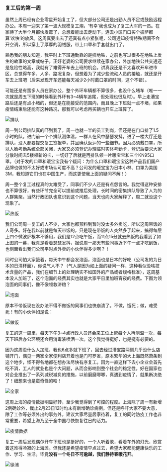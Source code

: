 ### 复工后的第一周

虽然上周已经有企业零星开始复工了，但大部分公司还是出勤人员不足或鼓励远程办公。本周一迎来了第一波大规模复工潮，‘有幸’我也成为了复工大军的一员。在家待了大半个月都快发霉了，总想着能出去走动下，连去小区门口买个披萨都算‘欢快’的放风。这周真要出去了还真有点小紧张呢，公司通知疫情特殊期间不会开空调，所以穿上了厚厚的羽绒服，带上口罩和手套就出门了。

熟悉我的朋友知道，我平时上下班通勤靠的是挤地铁，之前也写过很多在地铁上发生的故事的文章或帖子。正好老婆的公司要求继续在家办公，外加地铁公共交通还是危险性略高，我就有了难得开车去上班的机会。讲真我还是不太喜欢开车进市区，总觉得车多、人多、路况复杂，但想着为了减少些流动人员的接触，就还是开车去上班吧（后来发现开车还能每天减少2小时戴口罩的时间，这个不错）。

可能还是有蛮多人员在家办公，整个外环车辆都不算很多，也没什么堵车（唯一一次就是周五下班的时候看到外环有3~4辆车追尾，但处理也很及时）。早上走漕宝路后还是有点小堵的，但还是在能接受的范围内，而且晚上下班就一点不堵，如果疫情结束后还能有这种路况，那我可以考虑再买辆也开车上班算了。

![排队](../img/rework-first-4.jpg)

周一到公司排队真的吓到我了，周一也就一半的员工到岗，但还是在门口排了1.5小时的队。进门前一个个排队测体温，一群人在风中瑟瑟发抖，进了一楼大厅还是排队，没人都要提交复工签报单，并且确认返沪的一些细节。因为必须戴口罩，所以人脸考勤系统全部关闭，大家又必须登记办理临时实体考勤卡，登记后要求大家分散时间去5楼领新的卡，一切好了后就是再排队领一片暖宝宝和三个KN95口罩。（对于发的口罩和暖宝宝我有个疑问：为什么口罩和暖宝宝这种产品我们国产品牌也做的不太好或市场认可度不高？公司发的暖宝宝为日本小林、口罩为美国3M，我知道它们也在中国生产，而这更使我上面的疑问不解！）

周一整个复工过程真的太难受了，同事们不少人还是有点怨言的。我觉得这种安排也不算很好，有些环节完全可以提前或推后处理，长时间的密集排队导致了人为的人群集聚。当然行政团队也意识到这个问题，当天也向大家解释了，周二就没这个现象了。

![热饭](../img/rework-first-1.jpg)

我们公司周一复工的人不少，大家也都预料到暂时没太多外卖吃，所以这周带饭的人奇多。好在我以前就是每天带饭的，只是现在带饭的人突然多了起来，搞得每层上四个微波炉根本不够用，我们是12点吃午饭，而11点15分就去热饭的我看到了如上图的一幕，我真是看着瑟瑟发抖，据说周一那天有些同事近下午一点才吃到饭，也侧面看出我们公司平时点外卖的小伙伴得多少啊？！

同时公司怕大家饿着，每天中午都会发泡面，泡面也是日本的好吃（公司发的为日本的日清杯面），你说气人不？（气人是因为如上面的疑问一样，这种看似没啥技术含量的产品，我们在细节上的处理确实不如国外的产品或者规格标准），这周基本没人加班了，这个泡面的经费其实也就是大家平日里加班宵夜的经费。下图为领泡面的同事们，像不像领救济粮？

![泡面](../img/rework-first-3.jpg)

原本不带饭现在没办法不得不做饭的同事们也快崩溃了。不做，饿死；做，难受死！有的小伙伴如是说：

![做饭](../img/rework-first-6.jpg)

复工的这一周里，每天下午3~4点行政人员还会来工位上帮每个人再测温一次，每天下班后办公环境还会用消毒液喷洒一次。这个我觉得挺好，也是挺有必要的。

因为这周没什么人加班，我也6点多就下班了，回去经过漕宝路两侧几乎没什么店铺开门，偶见一两家全家便利店开着也是门可罗雀，原本繁华的大上海既然萧条到这个地步，怪不得各地都在想办法尽快有序复工。因为一直这样下去小企业会首先吃不消，工人的就业也是个大问题，从而会影响到整个社会的稳定性。好在国家也对企业推出了一系列减税减负的措施，以前磨磨唧唧，真遇到疫情了，就果断决绝了！细想来也是蛮奇怪的哈！

![全家](../img/rework-first-5.jpg)

这周上海的疫情数据明显好转，至少我觉得到了可控的程度。上海除了周一有新增2例确诊外，截止2月23日12时均未有新增确诊病例。但还是呼吁大家不要大意，除了工作等必须外出的事务外，建议大家尽量居家待着，复工的同时防疫工作也非常重要，希望上海乃至于全中国尽快恢复往日的活力。

![疫情数据](../img/rework-first-7.jpg)

复工一周后发现偶尔开车下班也是挺好的，一个人听着歌，看着车外的灯光，欣赏着这难得冷寂的上海滩。但我还是希望疫情早点过去，希望大家都能健康快乐的工作、学习、生活。毕竟**没有一个冬日不可逾越，我们静待春暖花开**。

![徐浦](../img/rework-first-2.jpg)